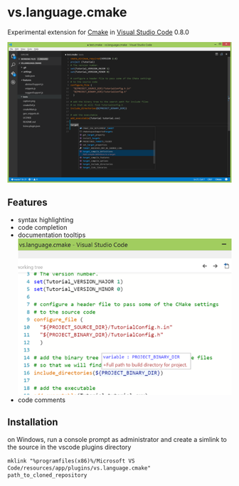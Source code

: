 # vs.language.cmake

Experimental extension for [Cmake](http://www.cmake.org/) in [Visual Studio Code](https://code.visualstudio.com/) 0.8.0

![Screenshot](screenshots/capture.png)

## Features
* syntax highlighting 
* code completion 
* documentation tooltips ![Screenshot](screenshots/tooltip.png)
* code comments 


## Installation 
on Windows, run a console prompt as administrator and create a simlink to the source in the vscode plugins directory

```
mklink "%programfiles(x86)%/Microsoft VS Code/resources/app/plugins/vs.language.cmake" path_to_cloned_repository
```


